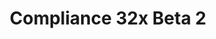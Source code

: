 ---
layout: post
title: Compliance 32x Beta 2
permalink: /compliance32x/B2
comments: true
comments-id: 1.16.5-32x-Beta-2
header-img: https://database.compliancepack.net/images/website/posts/32x/B2.jpg

long_text: Beta 2 has released! There are a lot of new additions to the pack in beta 2, from all different parts of the game. It adds fixes for broken textures and miscellaneous textures on our way to completion of the pack.

main_changelog: changelogs/compliance32

download:
  - Java - 1.16.5 (GitHub):
    - https://github.com/Compliance-Resource-Pack/Resource-Pack-32x/releases/download/beta-2/Compliance-32x-Java-Beta-2.zip
  - Java - 1.16.5 (CurseForge):
    - https://www.curseforge.com/minecraft/texture-packs/compliance-32x/download/3202843
  - Bedrock - 1.16.200 (GitHub):
    - https://github.com/Compliance-Resource-Pack/Compliance-Bedrock-32x/releases/download/beta-2/Compliance-32x-Bedrock-Beta-2.mcpack

---